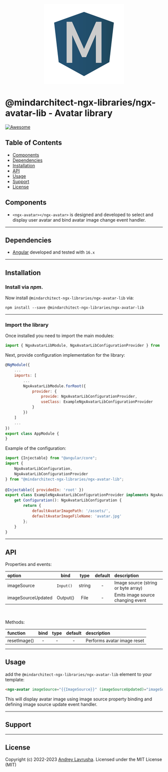 <p align="center">
  <img alt="ngx-libraries logo" height="256px" width="256px" style="text-align: center;" src="https://github.com/mindarchitect/ngx-libraries/blob/main/assets/logo/512x512.png">
</p>

# @mindarchitect-ngx-libraries/ngx-avatar-lib - Avatar library

[![Awesome](https://cdn.rawgit.com/sindresorhus/awesome/d7305f38d29fed78fa85652e3a63e154dd8e8829/media/badge.svg)](https://github.com/gdi2290/awesome-angular)

## Table of Contents

- [Components](#components)
- [Dependencies](#dependencies)
- [Installation](#installation)
- [API](#api)
- [Usage](#usage)
- [Support](#support)
- [License](#license)

## Components

- `<ngx-avatar></ngx-avatar>` is designed and developed to select and display user avatar and bind avatar image change event handler.
 
---

## Dependencies
* [Angular](https://angular.io) developed and tested with `16.x`

---

## Installation

### Install via _npm_.

Now install `@mindarchitect-ngx-libraries/ngx-avatar-lib` via:

```shell
npm install --save @mindarchitect-ngx-libraries/ngx-avatar-lib
```

---

### Import the library

Once installed you need to import the main modules:

```js
import { NgxAvatarLibModule, NgxAvatarLibConfigurationProvider } from '@mindarchitect-ngx-libraries/ngx-avatar-lib';
```

Next, provide configuration implementation for the library:

```js
@NgModule({
    ...
    imports: [
        ...
        NgxAvatarLibModule.forRoot({
            provider: {
                provide: NgxAvatarLibConfigurationProvider,
                useClass: ExampleNgxAvatarLibConfigurationProvider
            }
        })
    ]
    ...
})
export class AppModule {
}
```
Example of the configuration:
```js
import {Injectable} from "@angular/core";
import {
    NgxAvatarLibConfiguration,
    NgxAvatarLibConfigurationProvider
} from "@mindarchitect-ngx-libraries/ngx-avatar-lib";

@Injectable({ providedIn: 'root' })
export class ExampleNgxAvatarLibConfigurationProvider implements NgxAvatarLibConfigurationProvider {
    get Configuration(): NgxAvatarLibConfiguration {
        return {
            defaultAvatarImagePath: '/assets/',
            defaultAvatarImageFileName: 'avatar.jpg'
        };
    }
}
```

---

## API

Properties and events:

| option             |    bind    |  type  | default | description                         |
|:-------------------|:----------:|:------:| :-----: |:------------------------------------|
| imageSource        | `Input() ` | string |    -    | Image source (string or byte array) |
| imageSourceUpdated |  Output()  |  File  |    -    | Emits image source changing event   |
\
\
Methods:

| function           | bind |  type  | default | description                         |
|:-------------------|:----:|:------:| :-----: |:------------------------------------|
| resetImage()       |  -   |   -    |    -    | Performs avatar image reset         |

---

## Usage

add the `@mindarchitect-ngx-libraries/ngx-avatar-lib` element to your template:

```html
<ngx-avatar imageSource="{{ImageSource}}" (imageSourceUpdated)="imageSourceUpdated($event)"></ngx-avatar>
```

This will display avatar image using image source property binding and defining image source update event handler.

---

## Support

---

## License

Copyright (c) 2022-2023 [Andrey Lavrusha](https://github.com/mindarchitect). Licensed under the MIT License (MIT)